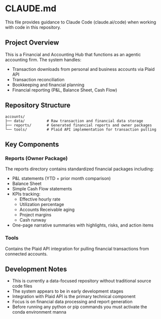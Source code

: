 # CLAUDE.md

This file provides guidance to Claude Code (claude.ai/code) when working with code in this repository.

## Project Overview

This is a Financial and Accounting Hub that functions as an agentic accounting firm. The system handles:

- Transaction downloads from personal and business accounts via Plaid API
- Transaction reconciliation
- Bookkeeping and financial planning
- Financial reporting (P&L, Balance Sheet, Cash Flow)

## Repository Structure

```
accounts/
├── data/          # Raw transaction and financial data storage
├── reports/       # Generated financial reports and owner packages
└── tools/         # Plaid API implementation for transaction pulling
```

## Key Components

### Reports (Owner Package)

The reports directory contains standardized financial packages including:

- P&L statements (YTD + prior month comparison)
- Balance Sheet
- Simple Cash Flow statements
- KPIs tracking:
  - Effective hourly rate
  - Utilization percentage
  - Accounts Receivable aging
  - Project margins
  - Cash runway
- One-page narrative summaries with highlights, risks, and action items

### Tools

Contains the Plaid API integration for pulling financial transactions from connected accounts.

## Development Notes

- This is currently a data-focused repository without traditional source code files
- The system appears to be in early development stages
- Integration with Plaid API is the primary technical component
- Focus is on financial data processing and report generation
- Before running any python or pip commands you must activate the conda environment manna
